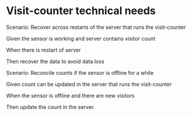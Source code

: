# Visit-counter technical needs

Scenario: Recover across restarts of the server
that runs the visit-counter

  Given the sensor is working and server contains visitor count
  
  When there is restart of server
  
  Then recover the data to avoid data loss

Scenario: Reconcile counts if the sensor is offline for a while

  Given count can be updated in the server that runs the visit-counter
  
  When the sensor is offline and there are new visitors
  
  Then update the count in the server.
